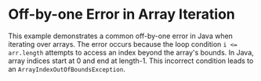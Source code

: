 # Off-by-one Error in Array Iteration
This example demonstrates a common off-by-one error in Java when iterating over arrays. The error occurs because the loop condition `i <= arr.length` attempts to access an index beyond the array's bounds.  In Java, array indices start at 0 and end at length-1. This incorrect condition leads to an `ArrayIndexOutOfBoundsException`.